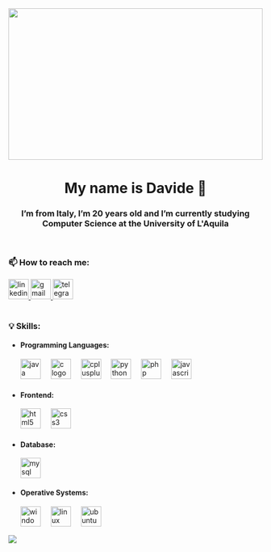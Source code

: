 <img src="https://media0.giphy.com/media/v1.Y2lkPTc5MGI3NjExanhvODFyZGNhOGx0eWRoZzhjbWQ4dHd2bWs1OGg4b2xleXEyMzJ3cSZlcD12MV9pbnRlcm5hbF9naWZfYnlfaWQmY3Q9Zw/VGuAZNdkPUpEY/giphy.gif" height="300px" width="100%" />
<h1 align="center">My name is Davide 👋</h1>

<h3 align="center">I’m from Italy, I’m 20 years old and I’m currently studying Computer Science at the University of L'Aquila</h3>

<br>

<h3 align="left">📫 How to reach me:</h3>
<div align="left">
    <a href="https://www.linkedin.com/in/davideodoardi" target="_blank">
        <img src="https://img.shields.io/static/v1?message=LinkedIn&logo=linkedin&label=&color=0077B5&logoColor=white&labelColor=&style=for-the-badge" height="40" alt="linkedin logo"  />
    </a>
    <a href="mailto:davide.odo16@gmail.com" target="_blank">
        <img src="https://img.shields.io/static/v1?message=Gmail&logo=gmail&label=&color=D14836&logoColor=white&labelColor=&style=for-the-badge" height="40" alt="gmail logo"  />
    </a>
    <a href="https://t.me/odoardy" target="_blank">
        <img src="https://img.shields.io/static/v1?message=Telegram&logo=telegram&label=&color=2CA5E0&logoColor=white&labelColor=&style=for-the-badge" height="40" alt="telegram logo"  />
    </a>
</div>

<br>

<h3 align="left">💡 Skills:</h3>
<ul>
    <li>
        <h4 align="left">Programming Languages:</h4>
        <div align="left">
            <img src="https://skillicons.dev/icons?i=java" height="40" alt="java logo"  />
            <img width="12" />
            <img src="https://cdn.simpleicons.org/c/A8B9CC" height="40" alt="c logo"  />
            <img width="12" />
            <img src="https://cdn.simpleicons.org/c++/00599C" height="40" alt="cplusplus logo"  />
            <img width="12" />
            <img src="https://cdn.jsdelivr.net/gh/devicons/devicon/icons/python/python-original.svg" height="40" alt="python logo"  />
            <img width="12" />
            <img src="https://cdn.simpleicons.org/php/777BB4" height="40" alt="php logo"  />
            <img width="12" />
            <img src="https://cdn.jsdelivr.net/gh/devicons/devicon/icons/javascript/javascript-original.svg" height="40" alt="javascript logo"  />
        </div>
    </li>
    <li>
        <h4 align="left">Frontend:</h4>
        <div align="left">
            <img src="https://cdn.jsdelivr.net/gh/devicons/devicon/icons/html5/html5-original.svg" height="40" alt="html5 logo"  />
            <img width="12" />
            <img src="https://cdn.jsdelivr.net/gh/devicons/devicon/icons/css3/css3-original.svg" height="40" alt="css3 logo"  />
        </div>
    </li>
    <li>
        <h4 align="left">Database:</h4>
        <div align="left">
            <img src="https://cdn.jsdelivr.net/gh/devicons/devicon/icons/mysql/mysql-original.svg" height="40" alt="mysql logo"  />
        </div>
    </li>
    <li>
        <h4 align="left">Operative Systems:</h4>
        <div align="left">
            <img src="https://cdn.jsdelivr.net/gh/devicons/devicon/icons/windows8/windows8-original.svg" height="40" alt="windows8 logo"  />
            <img width="12" />
            <img src="https://cdn.jsdelivr.net/gh/devicons/devicon/icons/linux/linux-original.svg" height="40" alt="linux logo"  />
            <img width="12" />
            <img src="https://cdn.jsdelivr.net/gh/devicons/devicon/icons/ubuntu/ubuntu-plain.svg" height="40" alt="ubuntu logo"  />
        </div>
    </li>
</ul>

<img src="https://raw.githubusercontent.com/Trilokia/Trilokia/379277808c61ef204768a61bbc5d25bc7798ccf1/bottom_header.svg" />
